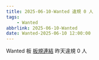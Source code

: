 ```yaml
---
title: 2025-06-10-Wanted 違規 0 人
tags:
    - Wanted
abbrlink: 2025-06-10-Wanted
date: Wanted-2025-06-10 12:00:00
---
```

Wanted 板 [板規連結](https://www.ptt.cc/bbs/Wanted/M.1608829773.A.D3B.html)
昨天違規 0 人
